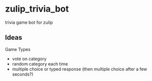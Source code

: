# zulip_trivia_bot
trivia game bot for zulip

## Ideas

Game Types
* vote on category
* random category each time
* multiple choice or typed response (then multiple choice after a few seconds?)
